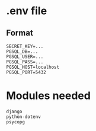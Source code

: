 # .env file
## Format
  `SECRET_KEY=...`\
  `PGSQL_DB=...`\
  `PGSQL_USER=...`\
  `PGSQL_PASS=...`\
  `PGSQL_HOST=localhost`\
  `PGSQL_PORT=5432`

# Modules needed
  `django`\
  `python-dotenv`\
  `psycopg`
